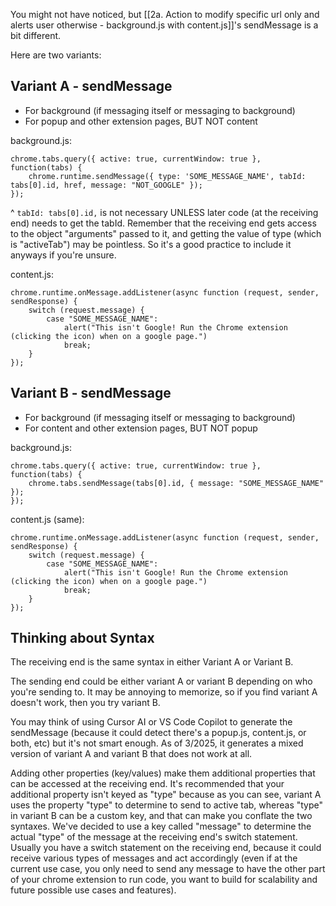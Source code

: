 You might not have noticed, but [[2a. Action to modify specific url only and alerts user otherwise - background.js with content.js]]'s sendMessage is a bit different.

Here are two variants:

## Variant A - sendMessage
- For background (if messaging itself or messaging to background)
- For popup and other extension pages, BUT NOT content

background.js:
```
chrome.tabs.query({ active: true, currentWindow: true }, function(tabs) {
	chrome.runtime.sendMessage({ type: 'SOME_MESSAGE_NAME', tabId: tabs[0].id, href, message: "NOT_GOOGLE" });
});
```
^ `tabId: tabs[0].id,` is not necessary UNLESS later code (at the receiving end) needs to get the tabId. Remember that the receiving end gets access to the object "arguments" passed to it, and getting the value of type (which is "activeTab") may be pointless. So it's a good practice to include it anyways if you're unsure.

content.js:
```
chrome.runtime.onMessage.addListener(async function (request, sender, sendResponse) {
	switch (request.message) {
		case "SOME_MESSAGE_NAME":
			alert("This isn't Google! Run the Chrome extension (clicking the icon) when on a google page.")
			break;
	}
});
```


## Variant B - sendMessage
- For background (if messaging itself or messaging to background)
- For content and other extension pages, BUT NOT popup

background.js:
```
chrome.tabs.query({ active: true, currentWindow: true }, function(tabs) {
	chrome.tabs.sendMessage(tabs[0].id, { message: "SOME_MESSAGE_NAME" });
});
```

content.js (same):
```
chrome.runtime.onMessage.addListener(async function (request, sender, sendResponse) {
	switch (request.message) {
		case "SOME_MESSAGE_NAME":
			alert("This isn't Google! Run the Chrome extension (clicking the icon) when on a google page.")
			break;
	}
});
```

## Thinking about Syntax

The receiving end is the same syntax in either Variant A or Variant B.

The sending end could be either variant A or variant B depending on who you're sending to. It may be annoying to memorize, so if you find variant A doesn't work, then you try variant B.

You may think of using Cursor AI or VS Code Copilot to generate the sendMessage (because it could detect there's a popup.js, content.js, or both, etc) but it's not smart enough. As of 3/2025, it generates a mixed version of variant A and variant B that does not work at all.

Adding other properties (key/values) make them additional properties that can be accessed at the receiving end. It's recommended that your additional property isn't keyed as "type" because as you can see, variant A uses the property "type" to determine to send to active tab, whereas "type" in variant B can be a custom key, and that can make you conflate the two syntaxes. We've decided to use a key called "message" to determine the actual "type" of the message at the receiving end's switch statement. Usually you have a switch statement on the receiving end, because it could receive various types of messages and act accordingly (even if at the current use case, you only need to send any message to have the other part of your chrome extension to run code, you want to build for scalability and future possible use cases and features).
